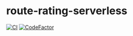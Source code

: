 # route-rating-serverless

[![CI](https://github.com/LukeShay/route-rating-serverless/workflows/CI/badge.svg)](https://github.com/LukeShay/route-rating-serverless)
[![CodeFactor](https://www.codefactor.io/repository/github/lukeshay/route-rating-serverless/badge)](https://www.codefactor.io/repository/github/lukeshay/route-rating-serverless)